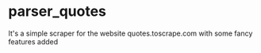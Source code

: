 # parser_quotes
It's a simple scraper for the website quotes.toscrape.com with some fancy features added
